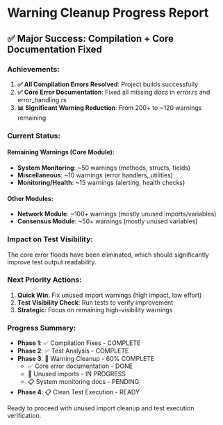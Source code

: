 # Warning Cleanup Progress Report

## ✅ Major Success: Compilation + Core Documentation Fixed

### Achievements:
1. **✅ All Compilation Errors Resolved**: Project builds successfully
2. **✅ Core Error Documentation**: Fixed all missing docs in error.rs and error_handling.rs
3. **📊 Significant Warning Reduction**: From 200+ to ~120 warnings remaining

### Current Status:

#### Remaining Warnings (Core Module):
- **System Monitoring**: ~50 warnings (methods, structs, fields)
- **Miscellaneous**: ~10 warnings (error handlers, utilities)
- **Monitoring/Health**: ~15 warnings (alerting, health checks)

#### Other Modules:
- **Network Module**: ~100+ warnings (mostly unused imports/variables)
- **Consensus Module**: ~50+ warnings (mostly unused variables)

### Impact on Test Visibility:
The core error floods have been eliminated, which should significantly improve test output readability.

### Next Priority Actions:

1. **Quick Win**: Fix unused import warnings (high impact, low effort)
2. **Test Visibility Check**: Run tests to verify improvement
3. **Strategic**: Focus on remaining high-visibility warnings

### Progress Summary:
- **Phase 1**: ✅ Compilation Fixes - COMPLETE
- **Phase 2**: ✅ Test Analysis - COMPLETE  
- **Phase 3**: 🔄 Warning Cleanup - 60% COMPLETE
  - ✅ Core error documentation - DONE
  - 🔄 Unused imports - IN PROGRESS
  - 📋 System monitoring docs - PENDING
- **Phase 4**: 📋 Clean Test Execution - READY

Ready to proceed with unused import cleanup and test execution verification.